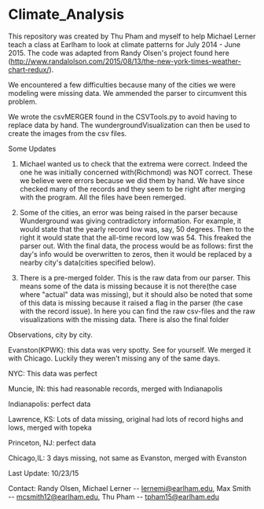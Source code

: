# Climate_Analysis

This repository was created by Thu Pham and myself
to help Michael Lerner teach a class at Earlham to look at climate patterns
for July 2014 - June 2015. 
The code was adapted from Randy Olsen's project found 
here (http://www.randalolson.com/2015/08/13/the-new-york-times-weather-chart-redux/).

We encountered a few difficulties because many of the cities we were modeling were missing data.
We ammended the parser to circumvent this problem.

We wrote the csvMERGER found in the CSVTools.py to avoid having to replace data by hand.
The wundergroundVisualization can then be used to create the images from the csv files.


Some Updates

1. Michael wanted us to check that the extrema were correct. 
Indeed the one he was initially concerned with(Richmond) was NOT correct. 
These we believe were errors because we did them by hand. We have since checked 
many of the records and they seem to be right after merging with the program. 
All the files have been remerged.

2. Some of the cities, an error was being raised in the parser because 
Wunderground was giving contradictory information. 
For example, it would state that the yearly record low was, say, 50 degrees. 
Then to the right it would state that the all-time record low was 54. 
This freaked the parser out. With the final data, the process would be as follows: 
first the day's info would be overwritten to zeros, 
then it would be replaced by a nearby city's data(cities specified below).

3. There is a pre-merged folder. This is the raw data from our parser. 
This means some of the data is missing because it is not there(the case where 
"actual" data was missing), but it should also be noted that some of 
this data is missing because it raised a flag in the parser (the case 
with the record issue). In here you can find the raw csv-files and 
the raw visualizations with the missing data. There is also the final folder

Observations, city by city.

Evanston(KPWK): this data was very spotty. See for yourself. We merged it with Chicago. Luckily they weren't missing any of the same days.

NYC: This data was perfect

Muncie, IN: this had reasonable records, merged with Indianapolis

Indianapolis: perfect data

Lawrence, KS: Lots of data missing, original had lots of record highs and lows, merged with topeka

Princeton, NJ: perfect data

Chicago,IL: 3 days missing, not same as Evanston, merged with Evanston

Last Update: 10/23/15

Contact:
Randy Olsen,
Michael Lerner -- lernemi@earlham.edu,
Max Smith -- mcsmith12@earlham.edu,
Thu Pham -- tpham15@earlham.edu
